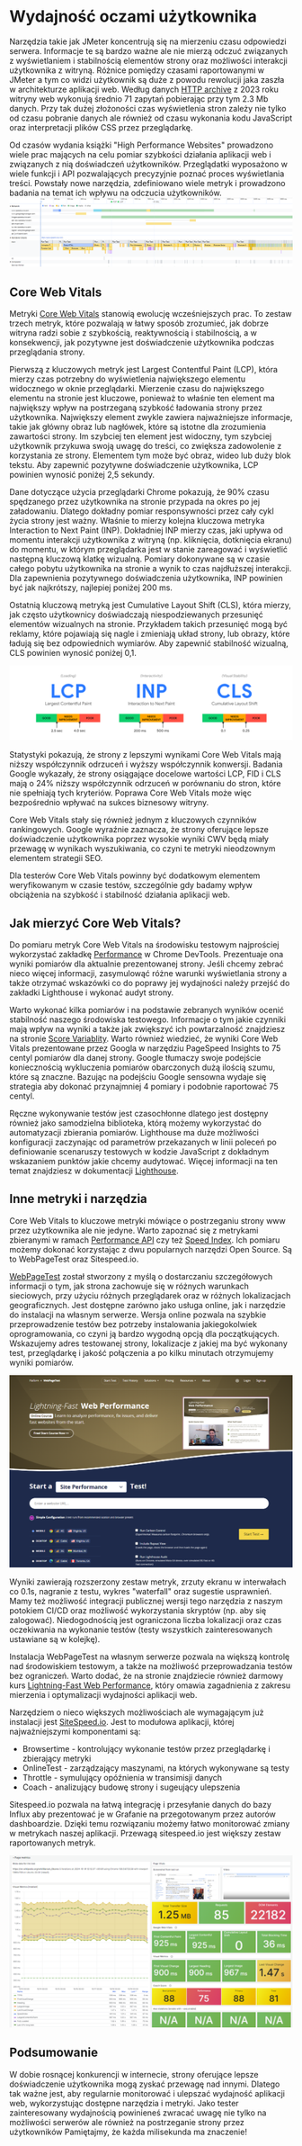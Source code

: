 # Wydajność oczami użytkownika 
Narzędzia takie jak JMeter koncentrują się na mierzeniu czasu odpowiedzi serwera. Informacje te są bardzo ważne ale nie mierzą odczuć związanych z wyświetlaniem i stabilnością elementów strony oraz możliwości interakcji użytkownika z witryną. Różnice pomiędzy czasami raportowanymi w JMeter a tym co widzi użytkownik są duże z powodu rewolucji jaka zaszła w architekturze aplikacji web. Według danych [HTTP archive](https://httparchive.org/reports/state-of-the-web) z 2023 roku witryny web wykonują średnio 71 zapytań pobierając przy tym 2.3 Mb danych. Przy tak dużej złożoności czas wyświetlenia stron zależy nie tylko od czasu pobranie danych ale również od czasu wykonania kodu JavaScript oraz interpretacji plików CSS przez przeglądarkę.

Od czasów wydania książki "High Performance Websites" prowadzono wiele prac mających na celu pomiar szybkości działania aplikacji web i związanych z nią doświadczeń użytkowników. Przeglądatki wyposażono w wiele funkcji i API pozwalających precyzyjnie poznać proces wyświetlania treści. Powstały nowe narzędzia, zdefiniowano wiele metryk i prowadzono badania na temat ich wpływu na odczucia użytkowników. 
![Chrome Performance Insights](./img/chrome-performance.png)

## Core Web Vitals
Metryki  [Core Web Vitals](https://web.dev/articles/vitals) stanowią ewolucję wcześniejszych prac. To zestaw trzech metryk, które pozwalają w łatwy sposób zrozumieć, jak dobrze witryna radzi sobie z szybkością, reaktywnością i stabilnością, a w konsekwencji, jak pozytywne jest doświadczenie użytkownika podczas przeglądania strony. 

Pierwszą z kluczowych metryk jest Largest Contentful Paint (LCP), która mierzy czas potrzebny do wyświetlenia największego elementu widocznego w oknie przeglądarki. Mierzenie czasu do największego elementu na stronie jest kluczowe, ponieważ to właśnie ten element ma największy wpływ na postrzeganą szybkość ładowania strony przez użytkownika. Największy element zwykle zawiera najważniejsze informacje, takie jak główny obraz lub nagłówek, które są istotne dla zrozumienia zawartości strony. Im szybciej ten element jest widoczny, tym szybciej użytkownik przykuwa swoją uwagę do treści, co zwiększa zadowolenie z korzystania ze strony. Elementem tym może być obraz, wideo lub duży blok tekstu. Aby zapewnić pozytywne doświadczenie użytkownika, LCP powinien wynosić poniżej 2,5 sekundy.

Dane dotyczące użycia przeglądarki Chrome pokazują, że 90% czasu spędzanego przez użytkownika na stronie przypada na okres po jej załadowaniu. Dlatego dokładny pomiar responsywności przez cały cykl życia strony jest ważny. Właśnie to mierzy kolejna kluczowa metryka Interaction to Next Paint (INP). Dokładniej INP mierzy czas, jaki upływa od momentu interakcji użytkownika z witryną (np. kliknięcia, dotknięcia ekranu) do momentu, w którym przeglądarka jest w stanie zareagować i wyświetlić następną kluczową klatkę wizualną. Pomiary dokonywane są w czasie całego pobytu użytkownika na stronie a wynik to czas najdłuższej interakcji. Dla zapewnienia pozytywnego doświadczenia użytkownika, INP powinien być jak najkrótszy, najlepiej poniżej 200 ms.

Ostatnią kluczową metryką jest Cumulative Layout Shift (CLS), która mierzy, jak często użytkownicy doświadczają niespodziewanych przesunięć elementów wizualnych na stronie. Przykładem takich przesunięć mogą być reklamy, które pojawiają się nagle i zmieniają układ strony, lub obrazy, które ładują się bez odpowiednich wymiarów. Aby zapewnić stabilność wizualną, CLS powinien wynosić poniżej 0,1.

![Core Veb Vitals](./img/cwv-google.png)

Statystyki pokazują, że strony z lepszymi wynikami Core Web Vitals mają niższy współczynnik odrzuceń i wyższy współczynnik konwersji. Badania Google wykazały, że strony osiągające docelowe wartości LCP, FID i CLS mają o 24% niższy współczynnik odrzuceń w porównaniu do stron, które nie spełniają tych kryteriów. Poprawa Core Web Vitals może więc bezpośrednio wpływać na sukces biznesowy witryny. 

Core Web Vitals stały się również jednym z kluczowych czynników rankingowych. Google wyraźnie zaznacza, że strony oferujące lepsze doświadczenie użytkownika poprzez wysokie wyniki CWV będą miały przewagę w wynikach wyszukiwania, co czyni te metryki nieodzownym elementem strategii SEO. 

Dla testerów Core Web Vitals powinny być dodatkowym elementem weryfikowanym w czasie testów, szczególnie gdy badamy wpływ obciążenia na szybkość i stabilność działania aplikacji web.

## Jak mierzyć Core Web Vitals?
Do pomiaru metryk Core Web Vitals na środowisku testowym najprościej wykorzystać zakładkę [Performance](https://developer.chrome.com/blog/devtools-realtime-cwv) w Chrome DevTools. Prezentuaje ona wyniki pomiarów dla aktualnie prezentowanej strony. Jeśli chcemy zebrać nieco więcej informacji, zasymulowąć różne warunki wyświetlania strony a także otrzymać wskazówki co do poprawy jej wydajności należy przejść do zakładki Lighthouse i wykonać audyt strony. 

Warto wykonać kilka pomiarów i na podstawie zebranych wyników ocenić stabilność naszego środowiska testowego. Informacje o tym jakie czynniki mają wpływ na wyniki a także jak zwiększyć ich powtarzalność znajdziesz na stronie [Score Variablity](https://github.com/GoogleChrome/lighthouse/blob/main/docs/variability.md). Warto również wiedzieć, że wyniki Core Web Vitals prezentowane przez Googla w narzędziu PageSpeed Insights to 75 centyl pomiarów dla danej strony. Google tłumaczy swoje podejście koniecznością wykluczenia pomiarów obarczonych dużą ilością szumu, które są znaczne. Bazując na podejściu Google sensowna wydaje się strategia aby dokonać przynajmniej 4 pomiary i podobnie raportować 75 centyl.

Ręczne wykonywanie testów jest czasochłonne dlatego jest dostępny również jako samodzielna biblioteka, którą możemy wykorzystać do automatyzacji zbierania pomiarów. Lighthouse ma duże możliwości konfiguracji zaczynając od parametrów przekazanych w linii poleceń po definiowanie scenaruszy testowych w kodzie JavaScript z dokładnym wskazaniem punktów jakie chcemy audytować. Więcej informacji na ten temat znajdziesz w dokumentacji [Lighthouse](https://github.com/GoogleChrome/lighthouse). 

## Inne metryki i narzędzia
Core Web Vitals to kluczowe metryki mówiące o postrzeganiu strony www przez użytkownika ale nie jedyne. Warto zapoznać się z metrykami zbieranymi w ramach [Performance API](https://developer.mozilla.org/en-US/docs/Web/API/Performance_API) czy też [Speed Index](https://docs.webpagetest.org/metrics/speedindex/). Ich pomiaru możemy dokonać korzystając z dwu popularnych narzędzi Open Source. Są to WebPageTest oraz Sitespeed.io.

[WebPageTest](https://www.webpagetest.org/) został stworzony z myślą o dostarczaniu szczegółowych informacji o tym, jak strona zachowuje się w różnych warunkach sieciowych, przy użyciu różnych przeglądarek oraz w różnych lokalizacjach geograficznych. Jest dostępne zarówno jako usługa online, jak i narzędzie do instalacji na własnym serwerze. Wersja online pozwala na szybkie przeprowadzenie testów bez potrzeby instalowania jakiegokolwiek oprogramowania, co czyni ją bardzo wygodną opcją dla początkujących. Wskazujemy adres testowanej strony, lokalizacje z jakiej ma być wykonany test, przeglądarkę i jakość połączenia a po kilku minutach otrzymujemy wyniki pomiarów. 

![WebPageTest](./img/webpagetest.png)

Wyniki zawierają rozszerzony zestaw metryk, zrzuty ekranu w interwałach co 0.1s, nagranie z testu, wykres "waterfall" oraz sugestie usprawnień. Mamy też możliwość integracji publicznej wersji tego narzędzia z naszym potokiem CI/CD oraz możliwość wykorzystania skryptów (np. aby się zalogować). Niedogodnością jest ograniczona liczba lokalizacji oraz czas oczekiwania na wykonanie testów (testy wszystkich zainteresowanych ustawiane są w kolejkę). 

Instalacja WebPageTest na własnym serwerze pozwala na większą kontrolę nad środowiskiem testowym, a także na możliwość przeprowadzania testów bez ograniczeń. Warto dodać, że na stronie znajdziecie również darmowy kurs [Lightning-Fast Web Performance](https://www.webpagetest.org/learn/lightning-fast-web-performance/), który omawia zagadnienia z zakresu mierzenia i optymalizacji wydajności aplikacji web.

Narzędziem o nieco większych możliwościach ale wymagającym już instalacji jest [SiteSpeed.io](http://sitespeed.io/). Jest to modułowa aplikacji, której najważniejszymi komponentami są:
* Browsertime - kontrolujący wykonanie testów przez przeglądarkę i zbierający metryki
* OnlineTest - zarządzający maszynami, na których wykonywane są testy
* Throttle - symulujący opóźnienia w transimisji danych
* Coach - analizujący budowę strony i sugeujący ulepszenia

Sitespeed.io pozwala na łatwą integrację i przesyłanie danych do bazy Influx aby prezentować je w Grafanie na przegotowanym przez autorów dashboardzie. Dzięki temu rozwiązaniu możemy łatwo monitorować zmiany w metrykach naszej aplikacji. Przewagą sitespeed.io jest większy zestaw raportowanych metryk.

![SiteSpeed.io](./img/sitespeed.png)

## Podsumowanie
W dobie rosnącej konkurencji w internecie, strony oferujące lepsze doświadczenie użytkownika mogą zyskać przewagę nad innymi. Dlatego tak ważne jest, aby regularnie monitorować i ulepszać wydajność aplikacji web, wykorzystując dostępne narzędzia i metryki. Jako tester zainteresowany wydajnością powinieneś zwracać uwagę nie tylko na możliwości serwerów ale również na postrzeganie strony przez użytkowników
Pamiętajmy, że każda milisekunda ma znaczenie!
